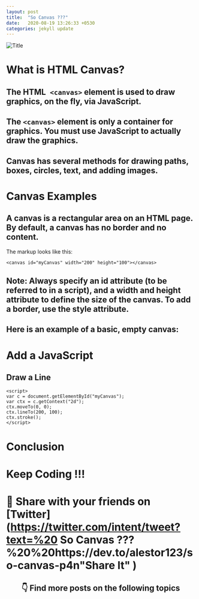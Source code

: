 ```yaml
---
layout: post
title:  "So Canvas ???"
date:   2020-08-19 13:26:33 +0530
categories: jekyll update
---
```


![Title](https://res.cloudinary.com/practicaldev/image/fetch/s--WO5GEQMC--/c_imagga_scale,f_auto,fl_progressive,h_420,q_auto,w_1000/https://dev-to-uploads.s3.amazonaws.com/i/pxmw933mqpbl23tuw5hp.jpg)

# What is HTML Canvas?
## The HTML`` <canvas>`` element is used to draw graphics, on the fly, via JavaScript.

## The ``<canvas>`` element is only a container for graphics. You must use JavaScript to actually draw the graphics.

## Canvas has several methods for drawing paths, boxes, circles, text, and adding images.

# Canvas Examples

## A canvas is a rectangular area on an HTML page. By default, a canvas has no border and no content.


The markup looks like this:

```<canvas id="myCanvas" width="200" height="100"></canvas>```

## Note: Always specify an id attribute (to be referred to in a script), and a width and height attribute to define the size of the canvas. To add a border, use the style attribute.

## Here is an example of a basic, empty canvas:


# Add a JavaScript
## Draw a Line

```
<script>
var c = document.getElementById("myCanvas");
var ctx = c.getContext("2d");
ctx.moveTo(0, 0);
ctx.lineTo(200, 100);
ctx.stroke();
</script>
```
# Conclusion


# Keep Coding !!!


# 🙏  Share with your friends on  [Twitter](https://twitter.com/intent/tweet?text=%20 So Canvas ??? %20%20https://dev.to/alestor123/so-canvas-p4n"Share It" )
 
 
<h2 align=center> 👇  Find more posts on the following topics </h2>
